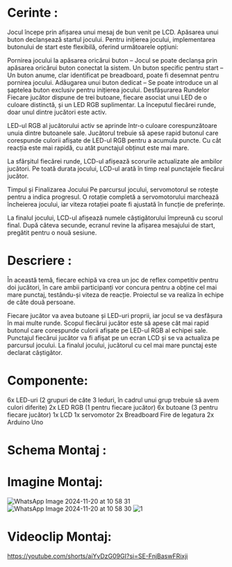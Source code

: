 

# Cerinte :

Jocul începe prin afișarea unui mesaj de bun venit pe LCD. Apăsarea unui buton declanșează startul jocului.
Pentru inițierea jocului, implementarea butonului de start este flexibilă, oferind următoarele opțiuni:

Pornirea jocului la apăsarea oricărui buton – Jocul se poate declanșa prin apăsarea oricărui buton conectat la sistem.
Un buton specific pentru start – Un buton anume, clar identificat pe breadboard, poate fi desemnat pentru pornirea jocului.
Adăugarea unui buton dedicat – Se poate introduce un al șaptelea buton exclusiv pentru inițierea jocului.
Desfășurarea Rundelor
Fiecare jucător dispune de trei butoane, fiecare asociat unui LED de o culoare distinctă, și un LED RGB suplimentar.
La începutul fiecărei runde, doar unul dintre jucători este activ.

LED-ul RGB al jucătorului activ se aprinde într-o culoare corespunzătoare unuia dintre butoanele sale. Jucătorul trebuie să apese rapid butonul care corespunde culorii afișate de LED-ul RGB pentru a acumula puncte. Cu cât reacția este mai rapidă, cu atât punctajul obținut este mai mare.

La sfârșitul fiecărei runde, LCD-ul afișează scorurile actualizate ale ambilor jucători.
Pe toată durata jocului, LCD-ul arată în timp real punctajele fiecărui jucător.

Timpul și Finalizarea Jocului
Pe parcursul jocului, servomotorul se rotește pentru a indica progresul. O rotație completă a servomotorului marchează încheierea jocului, iar viteza rotației poate fi ajustată în funcție de preferințe.

La finalul jocului, LCD-ul afișează numele câștigătorului împreună cu scorul final. După câteva secunde, ecranul revine la afișarea mesajului de start, pregătit pentru o nouă sesiune.

# Descriere :
În această temă, fiecare echipă va crea un joc de reflex competitiv pentru doi jucători, în care ambii participanți vor concura pentru a obține cel mai mare punctaj, testându-și viteza de reacție. Proiectul se va realiza în echipe de câte două persoane.

Fiecare jucător va avea butoane și LED-uri proprii, iar jocul se va desfășura în mai multe runde. Scopul fiecărui jucător este să apese cât mai rapid butonul care corespunde culorii afișate pe LED-ul RGB al echipei sale. Punctajul fiecărui jucător va fi afișat pe un ecran LCD și se va actualiza pe parcursul jocului. La finalul jocului, jucătorul cu cel mai mare punctaj este declarat câștigător.

# Componente: 

6x LED-uri (2 grupuri de câte 3 leduri, în cadrul unui grup trebuie să avem culori diferite)
2x LED RGB (1 pentru fiecare jucător)
6x butoane (3 pentru fiecare jucător)
1x LCD
1x servomotor
2x Breadboard
Fire de legatura
2x Arduino Uno

# Schema Montaj : 


# Imagine Montaj: 
![WhatsApp Image 2024-11-20 at 10 58 31](https://github.com/user-attachments/assets/8eff720d-9590-449c-a115-b6fdf595814a)
![WhatsApp Image 2024-11-20 at 10 58 30](https://github.com/user-attachments/assets/5bf87557-c85d-4d27-ba47-0411cd5a3770)
![1](https://github.com/user-attachments/assets/8132c5fc-ed1b-4b05-85f9-2f37b3e7b8d3)


# Videoclip Montaj: 
https://youtube.com/shorts/aiYvDzG09GI?si=SE-FnjBaswFRixji

